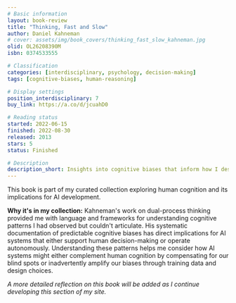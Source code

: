 ```yaml
---
# Basic information
layout: book-review
title: "Thinking, Fast and Slow"
author: Daniel Kahneman
# cover: assets/img/book_covers/thinking_fast_slow_kahneman.jpg
olid: OL26208390M
isbn: 0374533555

# Classification
categories: [interdisciplinary, psychology, decision-making]
tags: [cognitive-biases, human-reasoning]

# Display settings
position_interdisciplinary: 7
buy_link: https://a.co/d/jcuahD0

# Reading status
started: 2022-06-15
finished: 2022-08-30
released: 2013
stars: 5
status: Finished

# Description
description_short: Insights into cognitive biases that inform how I design systems to complement human thinking.
---
```


This book is part of my curated collection exploring human cognition and its implications for AI development.

**Why it's in my collection:** Kahneman's work on dual-process thinking provided me with language and frameworks for understanding cognitive patterns I had observed but couldn't articulate. His systematic documentation of predictable cognitive biases has direct implications for AI systems that either support human decision-making or operate autonomously. Understanding these patterns helps me consider how AI systems might either complement human cognition by compensating for our blind spots or inadvertently amplify our biases through training data and design choices.

_A more detailed reflection on this book will be added as I continue developing this section of my site._
